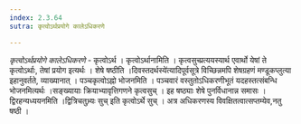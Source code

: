 ```yaml
---
index: 2.3.64
sutra: कृत्वोऽर्थप्रयोगे कालेऽधिकरणे

---
```

_कृत्वोऽर्थप्रयोगे कालेऽधिकरणे_ - कृत्वोऽर्थ । कृत्वोऽर्थानामिति । कृत्वसुच्प्रत्ययस्यार्थ एवार्थो येषां ते कृत्वोऽर्थाः, तेषां प्रयोग इत्यर्थः । शेषे षष्ठीति ।दिवस्तदर्थस्ये॑त्यादिपूर्वसूत्रे विच्छिन्नमपि शेषग्रहणं मण्डूकप्लुत्या इहानुवर्तते, व्याख्यानात् । पञ्चकृत्वोऽह्नो भोजनमिति । पञ्चवारं वस्तुतोऽधिकरणीभूतं यदहस्तत्संबन्धि भोजनमित्यर्थः ।सङ्ख्यायाः क्रियाभ्यावृत्तिगणने कृत्वसुच् । इह षष्ठ्याः शेषे पुनर्विधानान्न समासः । द्विरहन्यध्ययनमिति ।द्वित्रिचतुभ्र्यः सुच् इति कृत्वोऽर्थे सुच् । अत्र अधिकरणस्य विवक्षितत्वात्सप्तम्येव,नतु षष्ठी ।